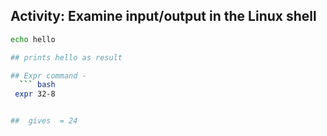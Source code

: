 ## Activity: Examine input/output in the Linux shell
   ``` bash
   echo hello

## prints hello as result

## Expr command -
     ``` bash
    expr 32-8


##  gives  = 24
